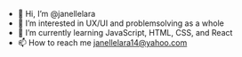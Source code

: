 - 👋 Hi, I’m @janellelara
- 👀 I’m interested in UX/UI and problemsolving as a whole
- 🌱 I’m currently learning JavaScript, HTML, CSS, and React
- 📫 How to reach me janellelara14@yahoo.com

<!---
janellelara/janellelara is a ✨ special ✨ repository because its `README.md` (this file) appears on your GitHub profile.
You can click the Preview link to take a look at your changes.
--->
